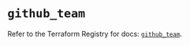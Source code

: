 # `github_team`

Refer to the Terraform Registry for docs: [`github_team`](https://registry.terraform.io/providers/integrations/github/6.7.3/docs/resources/team).
